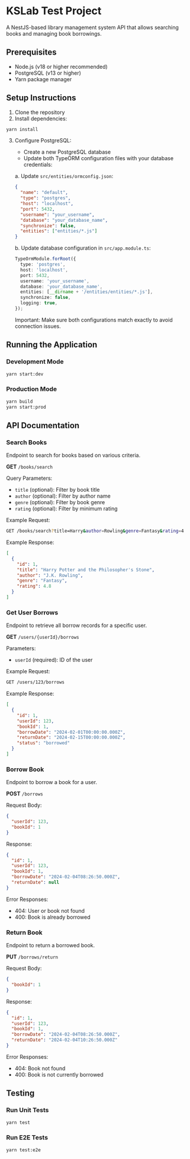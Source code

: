 # KSLab Test Project

A NestJS-based library management system API that allows searching books and managing book borrowings.

## Prerequisites

- Node.js (v18 or higher recommended)
- PostgreSQL (v13 or higher)
- Yarn package manager

## Setup Instructions

1. Clone the repository
2. Install dependencies:

```bash
yarn install
```

3. Configure PostgreSQL:

   - Create a new PostgreSQL database
   - Update both TypeORM configuration files with your database credentials:

   a. Update `src/entities/ormconfig.json`:

   ```json
   {
     "name": "default",
     "type": "postgres",
     "host": "localhost",
     "port": 5432,
     "username": "your_username",
     "database": "your_database_name",
     "synchronize": false,
     "entities": ["entities/*.js"]
   }
   ```

   b. Update database configuration in `src/app.module.ts`:

   ```typescript
   TypeOrmModule.forRoot({
     type: 'postgres',
     host: 'localhost',
     port: 5432,
     username: 'your_username',
     database: 'your_database_name',
     entities: [__dirname + '/entities/entities/*.js'],
     synchronize: false,
     logging: true,
   });
   ```

   Important: Make sure both configurations match exactly to avoid connection issues.

## Running the Application

### Development Mode

```bash
yarn start:dev
```

### Production Mode

```bash
yarn build
yarn start:prod
```

## API Documentation

### Search Books

Endpoint to search for books based on various criteria.

**GET** `/books/search`

Query Parameters:

- `title` (optional): Filter by book title
- `author` (optional): Filter by author name
- `genre` (optional): Filter by book genre
- `rating` (optional): Filter by minimum rating

Example Request:

```bash
GET /books/search?title=Harry&author=Rowling&genre=Fantasy&rating=4
```

Example Response:

```json
[
  {
    "id": 1,
    "title": "Harry Potter and the Philosopher's Stone",
    "author": "J.K. Rowling",
    "genre": "Fantasy",
    "rating": 4.8
  }
]
```

### Get User Borrows

Endpoint to retrieve all borrow records for a specific user.

**GET** `/users/{userId}/borrows`

Parameters:

- `userId` (required): ID of the user

Example Request:

```bash
GET /users/123/borrows
```

Example Response:

```json
[
  {
    "id": 1,
    "userId": 123,
    "bookId": 1,
    "borrowDate": "2024-02-01T00:00:00.000Z",
    "returnDate": "2024-02-15T00:00:00.000Z",
    "status": "borrowed"
  }
]
```

### Borrow Book

Endpoint to borrow a book for a user.

**POST** `/borrows`

Request Body:

```json
{
  "userId": 123,
  "bookId": 1
}
```

Response:

```json
{
  "id": 1,
  "userId": 123,
  "bookId": 1,
  "borrowDate": "2024-02-04T08:26:50.000Z",
  "returnDate": null
}
```

Error Responses:

- 404: User or book not found
- 400: Book is already borrowed

### Return Book

Endpoint to return a borrowed book.

**PUT** `/borrows/return`

Request Body:

```json
{
  "bookId": 1
}
```

Response:

```json
{
  "id": 1,
  "userId": 123,
  "bookId": 1,
  "borrowDate": "2024-02-04T08:26:50.000Z",
  "returnDate": "2024-02-04T10:26:50.000Z"
}
```

Error Responses:

- 404: Book not found
- 400: Book is not currently borrowed

## Testing

### Run Unit Tests

```bash
yarn test
```

### Run E2E Tests

```bash
yarn test:e2e
```
